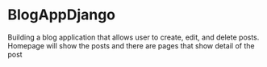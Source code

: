 # BlogAppDjango
Building a blog application that allows user to create, edit, and delete posts. Homepage will show the posts and there are pages that show detail of the post
